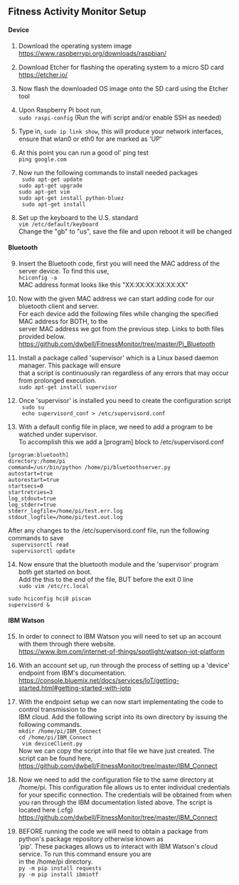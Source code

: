 ## Fitness Activity Monitor Setup  

#### Device
1) Download the operating system image  
https://www.raspberrypi.org/downloads/raspbian/  

2) Download Etcher for flashing the operating system to a micro SD card  
https://etcher.io/  

3) Now flash the downloaded OS image onto the SD card using the Etcher tool  

4) Upon Raspberry Pi boot run,  
<code>sudo raspi-config</code> (Run the wifi script and/or enable SSH as needed)

5) Type in, <code>sudo ip link show</code>, this will produce your network interfaces,  
ensure that wlan0 or eth0 for are marked as 'UP'

6) At this point you can run a good ol' ping test  
<code>ping google.com</code>  

7) Now run the following commands to install needed packages  
<code> sudo apt-get update</code>  
<code>sudo apt-get upgrade</code>  
<code>sudo apt-get vim  </code>  
<code>sudo apt-get install python-bluez</code>  
<code> sudo apt-get install</code>  

8) Set up the keyboard to the U.S. standard  
<code>vim /etc/default/keyboard</code>  
Change the "gb" to "us", save the file and upon reboot it will be changed  
  
#### Bluetooth

9) Insert the Bluetooth code, first you will need the MAC address of the server device. To find this use,  
<code>hciconfig -a</code>  
MAC address format looks like this "XX:XX:XX:XX:XX:XX" 

10) Now with the given MAC address we can start adding code for our bluetooth client and server.  
For each device add the following files while changing the specified MAC address for BOTH, to the  
server MAC address we got from the previous step. Links to both files provided below.  
https://github.com/dwbell/FitnessMonitor/tree/master/Pi_Bluetooth

11) Install a package called 'supervisor' which is a Linux based daemon manager. This package will ensure  
that a script is continuously ran regardless of any errors that may occur from prolonged execution.  
<code>sudo apt-get install supervisor</code>  

12) Once 'supervisor' is installed you need to create the configuration script  
<code> sudo su </code>  
<code> echo supervisord_conf > /etc/supervisord.conf</code>  

13) With a default config file in place, we need to add a program to be watched under supervisor.  
To accomplish this we add a [program] block to /etc/supervisord.conf  

```
[program:bluetooth]
directory:/home/pi
command=/usr/bin/python /home/pi/bluetoothserver.py
autostart=true
autorestart=true
startsecs=0
startretries=3
log_stdout=true
log_stderr=true
stderr_logfile=/home/pi/test.err.log
stdout_logfile=/home/pi/test.out.log
```
After any changes to the /etc/supervisord.conf file, run the following commands to save  
<code> supervisorctl read </code>  
<code> supervisorctl update </code>

14) Now ensure that the bluetooth module and the 'supervisor' program both get started on boot.  
Add the this to the end of the file, BUT before the exit 0 line
<code> sudo vim /etc/rc.local </code> 
```
sudo hciconfig hci0 piscan
supervisord &
```
  
#### IBM Watson

15) In order to connect to IBM Watson you will need to set up an account with them through there website.  
https://www.ibm.com/internet-of-things/spotlight/watson-iot-platform  

16) With an account set up, run through the process of setting up a 'device' endpoint from IBM's documentation.
https://console.bluemix.net/docs/services/IoT/getting-started.html#getting-started-with-iotp  

17) With the endpoint setup we can now start implementating the code to control transmission to the  
IBM cloud. Add the following script into its own directory by issuing the following commands.  
<code>mkdir /home/pi/IBM_Connect</code>  
<code>cd /home/pi/IBM_Connect</code>  
<code> vim deviceClient.py</code>  
Now we can copy the script into that file we have just created. The script can be found here,
https://github.com/dwbell/FitnessMonitor/tree/master/IBM_Connect  

18) Now we need to add the configuration file to the same directory at /home/pi. This configuration file
allows us to enter individual credentials for your specific connection. The credentials will be obtained 
from when you ran through the IBM documentation listed above. The script is located here (.cfg)
https://github.com/dwbell/FitnessMonitor/tree/master/IBM_Connect  

19) BEFORE running the code we will need to obtain a package from python's package repository otherwise known as  
'pip'. These packages allows us to interact with IBM Watson's cloud service. To run this command ensure you are  
in the /home/pi directory.  
<code>py -m pip install requests</code>  
<code>py -m pip install ibmiotf</code>  

